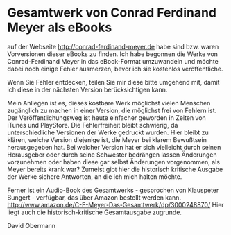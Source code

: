 # Gesamtwerk von Conrad Ferdinand Meyer als eBooks

auf der Webseite http://conrad-ferdinand-meyer.de habe sind bzw. waren Vorversionen dieser eBooks zu finden. Ich habe begonnen die Werke von Conrad-Ferdinand Meyer in das eBook-Format umzuwandeln und möchte dabei noch einige Fehler ausmerzen, bevor ich sie kostenlos veröffentliche.

Wenn Sie Fehler entdecken, teilen Sie mir diese bitte umgehend mit, damit ich diese in der nächsten Version berücksichtigen kann.

Mein Anliegen ist es, dieses kostbare Werk möglichst vielen Menschen zugänglich zu machen in einer Version, die möglichst frei von Fehlern ist. Der Veröffentlichungsweg ist heute einfacher geworden in Zeiten von iTunes und PlayStore. Die Fehlerfreiheit bleibt schwierig, da unterschiedliche Versionen der Werke gedruckt wurden. Hier bleibt zu klären, welche Version diejenige ist, die Meyer bei klarem Bewußtsein herausgegeben hat. Bei welcher Version hat er sich vielleicht durch seinen Herausgeber oder durch seine Schwester bedrängen lassen Änderungen vorzunehmen oder haben diese gar selbst Änderungen vorgenommen, als Meyer bereits krank war? Zumeist gibt hier die historisch kritische Ausgabe der Werke sichere Antworten, an die ich mich halten möchte.

Ferner ist ein Audio-Book des Gesamtwerks - gesprochen von Klauspeter Bungert - verfügbar, das über Amazon bestellt werden kann. http://www.amazon.de/C-F-Meyer-Das-Gesamtwerk/dp/3000248870/ Hier liegt auch die historisch-kritische Gesamtausgabe zugrunde.

David Obermann





